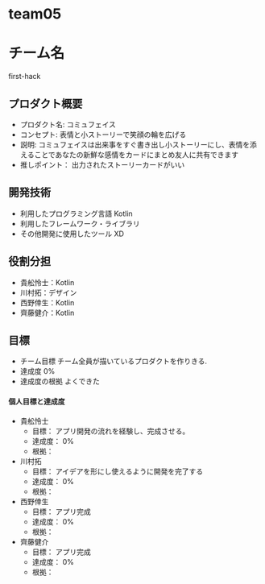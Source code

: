 # team05
# チーム名
  first-hack
## プロダクト概要
- プロダクト名:
  コミュフェイス
- コンセプト:
  表情と小ストーリーで笑顔の輪を広げる
- 説明:
  コミュフェイスは出来事をすぐ書き出し小ストーリーにし、表情を添えることであなたの新鮮な感情をカードにまとめ友人に共有できます
- 推しポイント：
  出力されたストーリーカードがいい
## 開発技術
- 利用したプログラミング言語 Kotlin
- 利用したフレームワーク・ライブラリ
- その他開発に使用したツール XD

## 役割分担
- 貴舩怜士：Kotlin
- 川村拓：デザイン
- 西野倖生：Kotlin
- 齊藤健介：Kotlin
## 目標
- チーム目標
チーム全員が描いているプロダクトを作りきる.
- 達成度
0%
- 達成度の根拠
よくできた

#### 個人目標と達成度  
- 貴舩怜士 
  - 目標：  アプリ開発の流れを経験し、完成させる。
  - 達成度： 0%  
  - 根拠：  
- 川村拓
  - 目標：  アイデアを形にし使えるように開発を完了する
  - 達成度： 0%  
  - 根拠： 
- 西野倖生
  - 目標：  アプリ完成
  - 達成度： 0%  
  - 根拠： 
- 齊藤健介
  - 目標：  アプリ完成
  - 達成度： 0%  
  - 根拠： 
